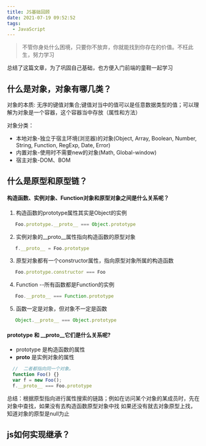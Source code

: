 ```yaml
---
title: JS基础回顾
date: 2021-07-19 09:52:52
tags:
  - JavaScript
---
```


> 不管你身处什么困境，只要你不放弃，你就能找到你存在的价值。不枉此生，努力学习

总结了这篇文章，为了巩固自己基础，也方便入门前端的童鞋一起学习

## 什么是对象，对象有哪几类？

对象的本质: 无序的键值对集合;键值对当中的值可以是任意数据类型的值；可以理解为对象是一个容器，这个容器当中存放（属性和方法）

对象分类：
+ 本地对象-独立于宿主环境(浏览器)的对象(Object, Array, Boolean, Number, String, Function, RegExp, Date, Error)
+ 内置对象-使用时不需要new的对象(Math, Global-window)
+ 宿主对象-DOM、BOM

## 什么是原型和原型链？

#### 构造函数、实例对象、Function对象和原型对象之间是什么关系呢？
1. 构造函数的prototype属性其实是Object的实例
``` js
   Foo.prototype.__proto__ === Object.prototype
```
2. 实例对象的__proto__属性指向构造函数的原型对象
``` js
   f.__proto__ = Foo.prototype
```
3. 原型对象都有一个constructor属性，指向原型对象所属的构造函数
``` js
   Foo.prototype.constructor === Foo
```
4. Function --所有函数都是Function的实例
``` js
   Foo.__proto__ === Function.prototype
```
5. 函数一定是对象，但对象不一定是函数
``` js   
   Object.__proto__ === Object.prototype
```
#### prototype 和 __proto__它们是什么关系呢?
   + prototype 是构造函数的属性
   + __proto__ 是实例对象的属性
  
  ``` js
    //  二者都指向同一个对象。
    function Foo() {}
    var f = new Foo();
    f.__proto__ === Foo.prototype 
  ```

总结：根据原型指向进行属性搜索的链路；例如在访问某个对象的某成员时，先在对象中查找，如果没有去构造函数原型对象中找
如果还没有就去对象原型上找，知道对象的原型是null为止

## js如何实现继承？

